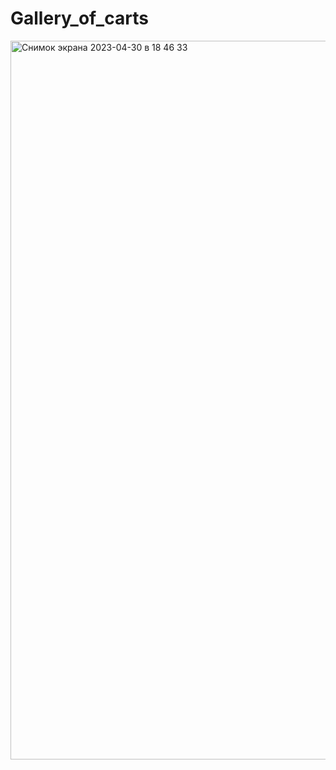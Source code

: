# Gallery_of_carts
<img width="1150" alt="Снимок экрана 2023-04-30 в 18 46 33" src="https://user-images.githubusercontent.com/103593586/235359402-983bbc44-c678-4937-82b8-637eada71b2a.png">
